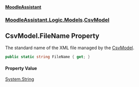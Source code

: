 #### [MoodleAssistant](index.md 'index')
### [MoodleAssistant.Logic.Models](MoodleAssistant.Logic.Models.md 'MoodleAssistant.Logic.Models').[CsvModel](MoodleAssistant.Logic.Models.CsvModel.md 'MoodleAssistant.Logic.Models.CsvModel')

## CsvModel.FileName Property

The standard name of the XML file managed by the [CsvModel](MoodleAssistant.Logic.Models.CsvModel.md 'MoodleAssistant.Logic.Models.CsvModel').

```csharp
public static string FileName { get; }
```

#### Property Value
[System.String](https://docs.microsoft.com/en-us/dotnet/api/System.String 'System.String')